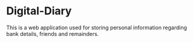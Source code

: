 # Digital-Diary
This is a web application used for storing personal information regarding bank details, friends and remainders.
